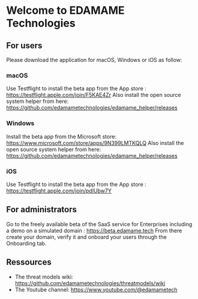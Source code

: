 # Welcome to EDAMAME Technologies
## For users
Please download the application for macOS, Windows or iOS as follow:
### macOS
Use Testflight to install the beta app from the App store : https://testflight.apple.com/join/F5KAE4Zr
Also install the open source system helper from here: https://github.com/edamametechnologies/edamame_helper/releases
### Windows
Install the beta app from the Microsoft store: https://www.microsoft.com/store/apps/9N399LMTKQLQ
Also install the open source system helper from here: https://github.com/edamametechnologies/edamame_helper/releases
### iOS
Use Testflight to install the beta app from the App store : https://testflight.apple.com/join/pdIUbw7Y
## For administrators
Go to the freely available beta of the SaaS service for Enterprises including a demo on a simulated domain : https://beta.edamame.tech
From there create your domain, verify it and onboard your users through the Onboarding tab.
## Ressources
- The threat models wiki: https://github.com/edamametechnologies/threatmodels/wiki
- The Youtube channel: https://www.youtube.com/@edamametech
